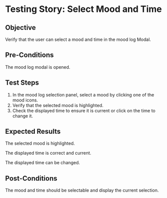 # Testing Story: Select Mood and Time 

## Objective
Verify that the user can select a mood and time in the mood log Modal.

## Pre-Conditions
The mood log modal is opened.

## Test Steps
1. In the mood log selection panel, select a mood by clicking one of the mood icons.
2. Verify that the selected mood is highlighted. 
3. Check the displayed time to ensure it is current or click on the time to change it.


## Expected Results
The selected mood is highlighted. 

The displayed time is correct and current.

The displayed time can be changed. 

## Post-Conditions
The mood and time should be selectable and display the current selection.
